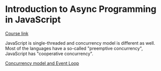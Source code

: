 # Introduction to Async Programming in JavaScript

[Course link](https://app.pluralsight.com/library/courses/asynchronous-javascript-reasoning/table-of-contents)

JavaScript is single-threaded and concurrency model is different as well. Most of the languages have a so-called "preemptive concurrency", JavaScript has "cooperative concurrency".

[Concurrency model and Event Loop](https://developer.mozilla.org/en-US/docs/Web/JavaScript/EventLoop)



